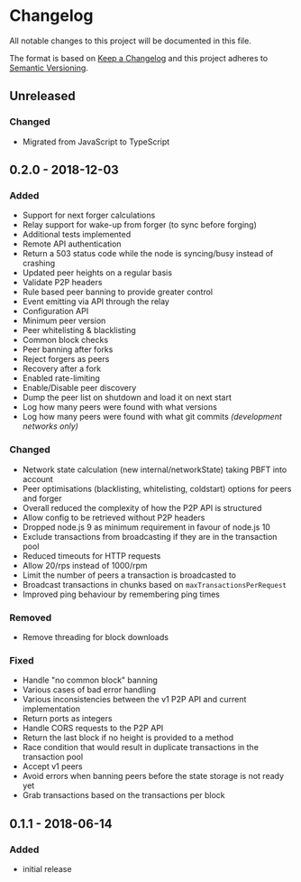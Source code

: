# Changelog

All notable changes to this project will be documented in this file.

The format is based on [Keep a Changelog](http://keepachangelog.com/en/1.0.0/)
and this project adheres to [Semantic Versioning](http://semver.org/spec/v2.0.0.html).

## Unreleased

### Changed

-   Migrated from JavaScript to TypeScript

## 0.2.0 - 2018-12-03

### Added

-   Support for next forger calculations
-   Relay support for wake-up from forger (to sync before forging)
-   Additional tests implemented
-   Remote API authentication
-   Return a 503 status code while the node is syncing/busy instead of crashing
-   Updated peer heights on a regular basis
-   Validate P2P headers
-   Rule based peer banning to provide greater control
-   Event emitting via API through the relay
-   Configuration API
-   Minimum peer version
-   Peer whitelisting & blacklisting
-   Common block checks
-   Peer banning after forks
-   Reject forgers as peers
-   Recovery after a fork
-   Enabled rate-limiting
-   Enable/Disable peer discovery
-   Dump the peer list on shutdown and load it on next start
-   Log how many peers were found with what versions
-   Log how many peers were found with what git commits _(development networks only)_

### Changed

-   Network state calculation (new internal/networkState) taking PBFT into account
-   Peer optimisations (blacklisting, whitelisting, coldstart) options for peers and forger
-   Overall reduced the complexity of how the P2P API is structured
-   Allow config to be retrieved without P2P headers
-   Dropped node.js 9 as minimum requirement in favour of node.js 10
-   Exclude transactions from broadcasting if they are in the transaction pool
-   Reduced timeouts for HTTP requests
-   Allow 20/rps instead of 1000/rpm
-   Limit the number of peers a transaction is broadcasted to
-   Broadcast transactions in chunks based on `maxTransactionsPerRequest`
-   Improved ping behaviour by remembering ping times

### Removed

-   Remove threading for block downloads

### Fixed

-   Handle "no common block" banning
-   Various cases of bad error handling
-   Various inconsistencies between the v1 P2P API and current implementation
-   Return ports as integers
-   Handle CORS requests to the P2P API
-   Return the last block if no height is provided to a method
-   Race condition that would result in duplicate transactions in the transaction pool
-   Accept v1 peers
-   Avoid errors when banning peers before the state storage is not ready yet
-   Grab transactions based on the transactions per block

## 0.1.1 - 2018-06-14

### Added

-   initial release
